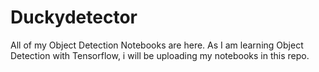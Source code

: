 # Duckydetector
All of my Object Detection Notebooks are here. As I am learning Object Detection with Tensorflow, i will be uploading my notebooks in this repo. 
